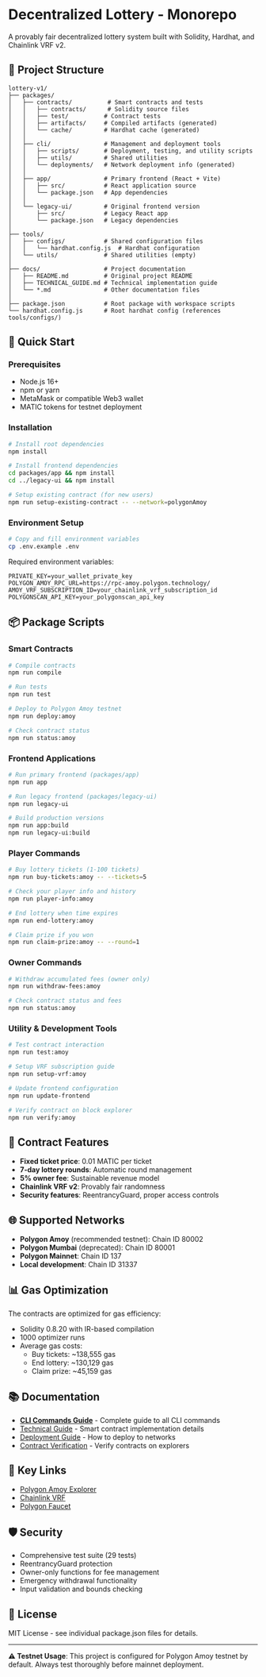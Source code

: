 # Decentralized Lottery - Monorepo

A provably fair decentralized lottery system built with Solidity, Hardhat, and Chainlink VRF v2.

## 📁 Project Structure

```
lottery-v1/
├── packages/
│   ├── contracts/          # Smart contracts and tests
│   │   ├── contracts/      # Solidity source files
│   │   ├── test/          # Contract tests
│   │   ├── artifacts/     # Compiled artifacts (generated)
│   │   └── cache/         # Hardhat cache (generated)
│   │
│   ├── cli/               # Management and deployment tools
│   │   ├── scripts/       # Deployment, testing, and utility scripts
│   │   ├── utils/         # Shared utilities
│   │   └── deployments/   # Network deployment info (generated)
│   │
│   ├── app/               # Primary frontend (React + Vite)
│   │   ├── src/           # React application source
│   │   └── package.json   # App dependencies
│   │
│   └── legacy-ui/         # Original frontend version
│       ├── src/           # Legacy React app
│       └── package.json   # Legacy dependencies
│
├── tools/
│   ├── configs/           # Shared configuration files
│   │   └── hardhat.config.js  # Hardhat configuration
│   └── utils/             # Shared utilities (empty)
│
├── docs/                  # Project documentation
│   ├── README.md          # Original project README
│   ├── TECHNICAL_GUIDE.md # Technical implementation guide
│   └── *.md               # Other documentation files
│
├── package.json           # Root package with workspace scripts
└── hardhat.config.js      # Root hardhat config (references tools/configs/)
```

## 🚀 Quick Start

### Prerequisites
- Node.js 16+
- npm or yarn
- MetaMask or compatible Web3 wallet
- MATIC tokens for testnet deployment

### Installation
```bash
# Install root dependencies
npm install

# Install frontend dependencies
cd packages/app && npm install
cd ../legacy-ui && npm install

# Setup existing contract (for new users)
npm run setup-existing-contract -- --network=polygonAmoy
```

### Environment Setup
```bash
# Copy and fill environment variables
cp .env.example .env
```

Required environment variables:
```env
PRIVATE_KEY=your_wallet_private_key
POLYGON_AMOY_RPC_URL=https://rpc-amoy.polygon.technology/
AMOY_VRF_SUBSCRIPTION_ID=your_chainlink_vrf_subscription_id
POLYGONSCAN_API_KEY=your_polygonscan_api_key
```

## 📦 Package Scripts

### Smart Contracts
```bash
# Compile contracts
npm run compile

# Run tests
npm run test

# Deploy to Polygon Amoy testnet
npm run deploy:amoy

# Check contract status
npm run status:amoy
```

### Frontend Applications
```bash
# Run primary frontend (packages/app)
npm run app

# Run legacy frontend (packages/legacy-ui)  
npm run legacy-ui

# Build production versions
npm run app:build
npm run legacy-ui:build
```

### Player Commands
```bash
# Buy lottery tickets (1-100 tickets)
npm run buy-tickets:amoy -- --tickets=5

# Check your player info and history
npm run player-info:amoy

# End lottery when time expires
npm run end-lottery:amoy

# Claim prize if you won
npm run claim-prize:amoy -- --round=1
```

### Owner Commands
```bash
# Withdraw accumulated fees (owner only)
npm run withdraw-fees:amoy

# Check contract status and fees
npm run status:amoy
```

### Utility & Development Tools
```bash
# Test contract interaction
npm run test:amoy

# Setup VRF subscription guide
npm run setup-vrf:amoy

# Update frontend configuration
npm run update-frontend

# Verify contract on block explorer
npm run verify:amoy
```

## 🎰 Contract Features

- **Fixed ticket price**: 0.01 MATIC per ticket
- **7-day lottery rounds**: Automatic round management  
- **5% owner fee**: Sustainable revenue model
- **Chainlink VRF v2**: Provably fair randomness
- **Security features**: ReentrancyGuard, proper access controls

## 🌐 Supported Networks

- **Polygon Amoy** (recommended testnet): Chain ID 80002
- **Polygon Mumbai** (deprecated): Chain ID 80001  
- **Polygon Mainnet**: Chain ID 137
- **Local development**: Chain ID 31337

## 📊 Gas Optimization

The contracts are optimized for gas efficiency:
- Solidity 0.8.20 with IR-based compilation
- 1000 optimizer runs
- Average gas costs:
  - Buy tickets: ~138,555 gas
  - End lottery: ~130,129 gas  
  - Claim prize: ~45,159 gas

## 📚 Documentation

- **[CLI Commands Guide](docs/CLI_GUIDE.md)** - Complete guide to all CLI commands
- [Technical Guide](docs/TECHNICAL_GUIDE.md) - Smart contract implementation details
- [Deployment Guide](docs/TESTNET_DEPLOYMENT_GUIDE.md) - How to deploy to networks
- [Contract Verification](docs/VERIFICATION_GUIDE.md) - Verify contracts on explorers

## 🔗 Key Links

- [Polygon Amoy Explorer](https://amoy.polygonscan.com/)
- [Chainlink VRF](https://vrf.chain.link/polygon-amoy)
- [Polygon Faucet](https://faucet.polygon.technology/)

## 🛡️ Security

- Comprehensive test suite (29 tests)
- ReentrancyGuard protection
- Owner-only functions for fee management
- Emergency withdrawal functionality
- Input validation and bounds checking

## 📄 License

MIT License - see individual package.json files for details.

---

**⚠️ Testnet Usage**: This project is configured for Polygon Amoy testnet by default. Always test thoroughly before mainnet deployment.